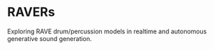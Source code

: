 # RAVERs
Exploring RAVE drum/percussion models in realtime and autonomous generative sound generation.
